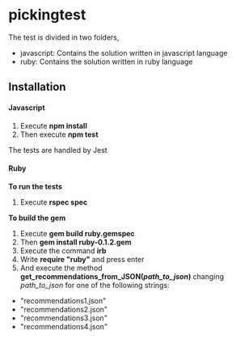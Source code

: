 # pickingtest

The test is divided in two folders, 

- javascript: Contains the solution written in javascript language
- ruby: Contains the solution written in ruby language

## Installation

#### Javascript
1) Execute **npm install**
2) Then execute **npm test**

The tests are handled by Jest

#### Ruby

**To run the tests**
1) Execute **rspec spec**

**To build the gem**
1) Execute **gem build ruby.gemspec**
2) Then **gem install ruby-0.1.2.gem**
3) Execute the command **irb**
4) Write **require "ruby"** and press enter
5) And execute the method **get_recommendations_from_JSON(*path_to_json*)** changing *path_to_json* for one of the following strings:

- "recommendations1.json"
- "recommendations2.json"
- "recommendations3.json"
- "recommendations4.json"

